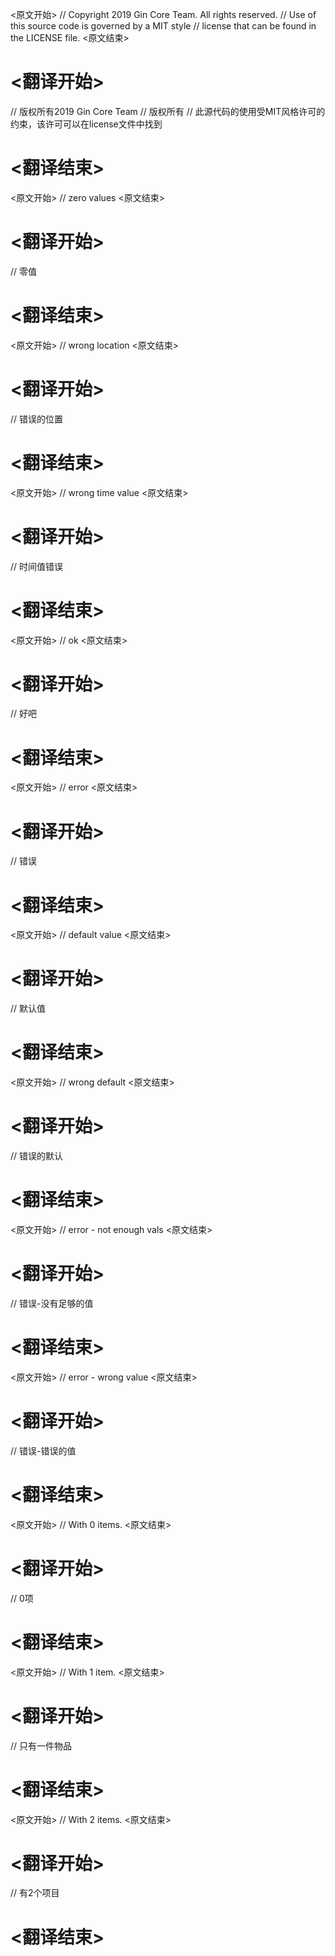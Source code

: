 
<原文开始>
// Copyright 2019 Gin Core Team. All rights reserved.
// Use of this source code is governed by a MIT style
// license that can be found in the LICENSE file.
<原文结束>

# <翻译开始>
// 版权所有2019 Gin Core Team
// 版权所有
// 此源代码的使用受MIT风格许可的约束，该许可可以在license文件中找到
# <翻译结束>


<原文开始>
		// zero values
<原文结束>

# <翻译开始>
// 零值
# <翻译结束>


<原文开始>
	// wrong location
<原文结束>

# <翻译开始>
// 错误的位置
# <翻译结束>


<原文开始>
	// wrong time value
<原文结束>

# <翻译开始>
// 时间值错误
# <翻译结束>


<原文开始>
	// ok
<原文结束>

# <翻译开始>
// 好吧
# <翻译结束>


<原文开始>
	// error
<原文结束>

# <翻译开始>
// 错误
# <翻译结束>


<原文开始>
	// default value
<原文结束>

# <翻译开始>
// 默认值
# <翻译结束>


<原文开始>
	// wrong default
<原文结束>

# <翻译开始>
// 错误的默认
# <翻译结束>


<原文开始>
	// error - not enough vals
<原文结束>

# <翻译开始>
// 错误-没有足够的值
# <翻译结束>


<原文开始>
	// error - wrong value
<原文结束>

# <翻译开始>
// 错误-错误的值
# <翻译结束>


<原文开始>
	// With 0 items.
<原文结束>

# <翻译开始>
// 0项
# <翻译结束>


<原文开始>
	// With 1 item.
<原文结束>

# <翻译开始>
// 只有一件物品
# <翻译结束>


<原文开始>
	// With 2 items.
<原文结束>

# <翻译开始>
// 有2个项目
# <翻译结束>


